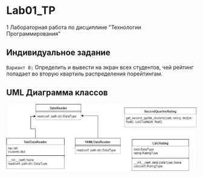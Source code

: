 # Lab01_TP
1 Лабораторная работа по дисциплине "Технологии Программирования"

## Индивидуальное задание
`Вариант 8:` Определить и вывести на экран всех студентов, чей рейтинг попадает во вторую квартиль распределения порейтингам.

## UML Диаграмма классов
![Диаграмма классов](./classes_diagram.png)